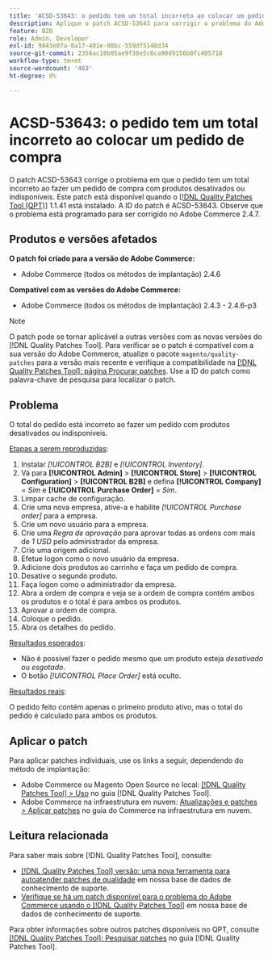 ```yaml
---
title: 'ACSD-53643: o pedido tem um total incorreto ao colocar um pedido de compra'
description: Aplique o patch ACSD-53643 para corrigir o problema do Adobe Commerce em que o pedido tem um total incorreto ao fazer um pedido com produtos desativados ou indisponíveis.
feature: B2B
role: Admin, Developer
exl-id: 9843e07a-8a17-401e-98bc-559df5148d34
source-git-commit: 2356ac10b05ae9f38e5c0ca90d9156b0fc405718
workflow-type: tm+mt
source-wordcount: '463'
ht-degree: 0%

---
```


# ACSD-53643: o pedido tem um total incorreto ao colocar um pedido de compra

O patch ACSD-53643 corrige o problema em que o pedido tem um total incorreto ao fazer um pedido de compra com produtos desativados ou indisponíveis. Este patch está disponível quando o [[!DNL Quality Patches Tool (QPT)]](/help/announcements/adobe-commerce-announcements/magento-quality-patches-released-new-tool-to-self-serve-quality-patches.md) 1.1.41 está instalado. A ID do patch é ACSD-53643. Observe que o problema está programado para ser corrigido no Adobe Commerce 2.4.7.

## Produtos e versões afetados

**O patch foi criado para a versão do Adobe Commerce:**

* Adobe Commerce (todos os métodos de implantação) 2.4.6

**Compatível com as versões do Adobe Commerce:**

* Adobe Commerce (todos os métodos de implantação) 2.4.3 - 2.4.6-p3

>[!NOTE]
>
>O patch pode se tornar aplicável a outras versões com as novas versões do [!DNL Quality Patches Tool]. Para verificar se o patch é compatível com a sua versão do Adobe Commerce, atualize o pacote `magento/quality-patches` para a versão mais recente e verifique a compatibilidade na [[!DNL Quality Patches Tool]: página Procurar patches](https://experienceleague.adobe.com/tools/commerce-quality-patches/index.html?lang=pt-BR). Use a ID do patch como palavra-chave de pesquisa para localizar o patch.

## Problema

O total do pedido está incorreto ao fazer um pedido com produtos desativados ou indisponíveis.

<u>Etapas a serem reproduzidas</u>:

1. Instalar *[!UICONTROL B2B]* e *[!UICONTROL Inventory]*.
1. Vá para **[!UICONTROL Admin]** > **[!UICONTROL Store]** > **[!UICONTROL Configuration]** > **[!UICONTROL B2B]** e defina **[!UICONTROL Company]** = *Sim* e **[!UICONTROL Purchase Order]** = *Sim*.
1. Limpar cache de configuração.
1. Crie uma nova empresa, ative-a e habilite *[!UICONTROL Purchase order]* para a empresa.
1. Crie um novo usuário para a empresa.
1. Crie uma *Regra de aprovação* para aprovar todas as ordens com mais de *1 USD* pelo administrador da empresa.
1. Crie uma origem adicional.
1. Efetue logon como o novo usuário da empresa.
1. Adicione dois produtos ao carrinho e faça um pedido de compra.
1. Desative o segundo produto.
1. Faça logon como o administrador da empresa.
1. Abra a ordem de compra e veja se a ordem de compra contém ambos os produtos e o total é para ambos os produtos.
1. Aprovar a ordem de compra.
1. Coloque o pedido.
1. Abra os detalhes do pedido.

<u>Resultados esperados</u>:

* Não é possível fazer o pedido mesmo que um produto esteja *desativado* ou *esgotado*.
* O botão *[!UICONTROL Place Order]* está oculto.

<u>Resultados reais</u>:

O pedido feito contém apenas o primeiro produto ativo, mas o total do pedido é calculado para ambos os produtos.

## Aplicar o patch

Para aplicar patches individuais, use os links a seguir, dependendo do método de implantação:

* Adobe Commerce ou Magento Open Source no local: [[!DNL Quality Patches Tool] > Uso](https://experienceleague.adobe.com/docs/commerce-operations/tools/quality-patches-tool/usage.html?lang=pt-BR) no guia [!DNL Quality Patches Tool].
* Adobe Commerce na infraestrutura em nuvem: [Atualizações e patches > Aplicar patches](https://experienceleague.adobe.com/docs/commerce-cloud-service/user-guide/develop/upgrade/apply-patches.html?lang=pt-BR) no guia do Commerce na infraestrutura em nuvem.

## Leitura relacionada

Para saber mais sobre [!DNL Quality Patches Tool], consulte:

* [[!DNL Quality Patches Tool] versão: uma nova ferramenta para autoatender patches de qualidade](/help/announcements/adobe-commerce-announcements/magento-quality-patches-released-new-tool-to-self-serve-quality-patches.md) em nossa base de dados de conhecimento de suporte.
* [Verifique se há um patch disponível para o problema do Adobe Commerce usando o [!DNL Quality Patches Tool]](/help/support-tools/patches-available-in-qpt-tool/check-patch-for-magento-issue-with-magento-quality-patches.md) em nossa base de dados de conhecimento de suporte.

Para obter informações sobre outros patches disponíveis no QPT, consulte [[!DNL Quality Patches Tool]: Pesquisar patches](https://experienceleague.adobe.com/tools/commerce-quality-patches/index.html?lang=pt-BR) no guia [!DNL Quality Patches Tool].
